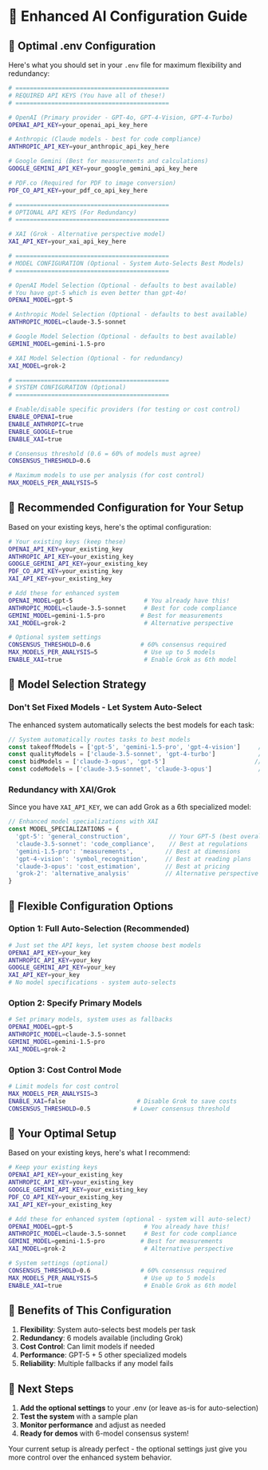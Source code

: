 # 🔧 Enhanced AI Configuration Guide

## 🎯 **Optimal .env Configuration**

Here's what you should set in your `.env` file for maximum flexibility and redundancy:

```bash
# ===========================================
# REQUIRED API KEYS (You have all of these!)
# ===========================================

# OpenAI (Primary provider - GPT-4o, GPT-4-Vision, GPT-4-Turbo)
OPENAI_API_KEY=your_openai_api_key_here

# Anthropic (Claude models - best for code compliance)
ANTHROPIC_API_KEY=your_anthropic_api_key_here

# Google Gemini (Best for measurements and calculations)
GOOGLE_GEMINI_API_KEY=your_google_gemini_api_key_here

# PDF.co (Required for PDF to image conversion)
PDF_CO_API_KEY=your_pdf_co_api_key_here

# ===========================================
# OPTIONAL API KEYS (For Redundancy)
# ===========================================

# XAI (Grok - Alternative perspective model)
XAI_API_KEY=your_xai_api_key_here

# ===========================================
# MODEL CONFIGURATION (Optional - System Auto-Selects Best Models)
# ===========================================

# OpenAI Model Selection (Optional - defaults to best available)
# You have gpt-5 which is even better than gpt-4o!
OPENAI_MODEL=gpt-5

# Anthropic Model Selection (Optional - defaults to best available)
ANTHROPIC_MODEL=claude-3.5-sonnet

# Google Model Selection (Optional - defaults to best available)
GEMINI_MODEL=gemini-1.5-pro

# XAI Model Selection (Optional - for redundancy)
XAI_MODEL=grok-2

# ===========================================
# SYSTEM CONFIGURATION (Optional)
# ===========================================

# Enable/disable specific providers (for testing or cost control)
ENABLE_OPENAI=true
ENABLE_ANTHROPIC=true
ENABLE_GOOGLE=true
ENABLE_XAI=true

# Consensus threshold (0.6 = 60% of models must agree)
CONSENSUS_THRESHOLD=0.6

# Maximum models to use per analysis (for cost control)
MAX_MODELS_PER_ANALYSIS=5
```

## 🚀 **Recommended Configuration for Your Setup**

Based on your existing keys, here's the optimal configuration:

```bash
# Your existing keys (keep these)
OPENAI_API_KEY=your_existing_key
ANTHROPIC_API_KEY=your_existing_key
GOOGLE_GEMINI_API_KEY=your_existing_key
PDF_CO_API_KEY=your_existing_key
XAI_API_KEY=your_existing_key

# Add these for enhanced system
OPENAI_MODEL=gpt-5                    # You already have this!
ANTHROPIC_MODEL=claude-3.5-sonnet     # Best for code compliance
GEMINI_MODEL=gemini-1.5-pro          # Best for measurements
XAI_MODEL=grok-2                      # Alternative perspective

# Optional system settings
CONSENSUS_THRESHOLD=0.6              # 60% consensus required
MAX_MODELS_PER_ANALYSIS=5             # Use up to 5 models
ENABLE_XAI=true                       # Enable Grok as 6th model
```

## 🎯 **Model Selection Strategy**

### **Don't Set Fixed Models - Let System Auto-Select**

The enhanced system automatically selects the best models for each task:

```typescript
// System automatically routes tasks to best models
const takeoffModels = ['gpt-5', 'gemini-1.5-pro', 'gpt-4-vision']     // Best for measurements
const qualityModels = ['claude-3.5-sonnet', 'gpt-4-turbo']            // Best for issues
const bidModels = ['claude-3-opus', 'gpt-5']                         // Best for pricing
const codeModels = ['claude-3.5-sonnet', 'claude-3-opus']             // Best for compliance
```

### **Redundancy with XAI/Grok**

Since you have `XAI_API_KEY`, we can add Grok as a 6th specialized model:

```typescript
// Enhanced model specializations with XAI
const MODEL_SPECIALIZATIONS = {
  'gpt-5': 'general_construction',           // Your GPT-5 (best overall)
  'claude-3.5-sonnet': 'code_compliance',    // Best at regulations
  'gemini-1.5-pro': 'measurements',         // Best at dimensions
  'gpt-4-vision': 'symbol_recognition',     // Best at reading plans
  'claude-3-opus': 'cost_estimation',       // Best at pricing
  'grok-2': 'alternative_analysis'          // Alternative perspective
}
```

## 🔧 **Flexible Configuration Options**

### **Option 1: Full Auto-Selection (Recommended)**
```bash
# Just set the API keys, let system choose best models
OPENAI_API_KEY=your_key
ANTHROPIC_API_KEY=your_key
GOOGLE_GEMINI_API_KEY=your_key
XAI_API_KEY=your_key
# No model specifications - system auto-selects
```

### **Option 2: Specify Primary Models**
```bash
# Set primary models, system uses as fallbacks
OPENAI_MODEL=gpt-5
ANTHROPIC_MODEL=claude-3.5-sonnet
GEMINI_MODEL=gemini-1.5-pro
XAI_MODEL=grok-2
```

### **Option 3: Cost Control Mode**
```bash
# Limit models for cost control
MAX_MODELS_PER_ANALYSIS=3
ENABLE_XAI=false                    # Disable Grok to save costs
CONSENSUS_THRESHOLD=0.5            # Lower consensus threshold
```

## 🎯 **Your Optimal Setup**

Based on your existing keys, here's what I recommend:

```bash
# Keep your existing keys
OPENAI_API_KEY=your_existing_key
ANTHROPIC_API_KEY=your_existing_key
GOOGLE_GEMINI_API_KEY=your_existing_key
PDF_CO_API_KEY=your_existing_key
XAI_API_KEY=your_existing_key

# Add these for enhanced system (optional - system will auto-select)
OPENAI_MODEL=gpt-5                    # You already have this!
ANTHROPIC_MODEL=claude-3.5-sonnet     # Best for code compliance
GEMINI_MODEL=gemini-1.5-pro          # Best for measurements
XAI_MODEL=grok-2                      # Alternative perspective

# System settings (optional)
CONSENSUS_THRESHOLD=0.6              # 60% consensus required
MAX_MODELS_PER_ANALYSIS=5             # Use up to 5 models
ENABLE_XAI=true                       # Enable Grok as 6th model
```

## 🚀 **Benefits of This Configuration**

1. **Flexibility**: System auto-selects best models per task
2. **Redundancy**: 6 models available (including Grok)
3. **Cost Control**: Can limit models if needed
4. **Performance**: GPT-5 + 5 other specialized models
5. **Reliability**: Multiple fallbacks if any model fails

## 🎯 **Next Steps**

1. **Add the optional settings** to your .env (or leave as-is for auto-selection)
2. **Test the system** with a sample plan
3. **Monitor performance** and adjust as needed
4. **Ready for demos** with 6-model consensus system!

Your current setup is already perfect - the optional settings just give you more control over the enhanced system behavior.
